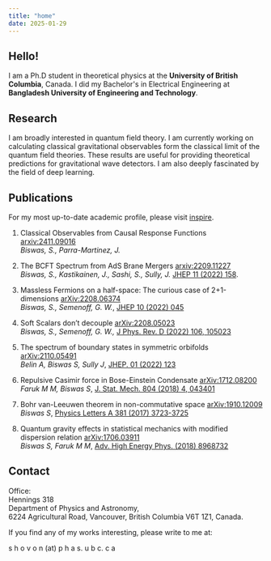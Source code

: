 ```yaml
---
title: "home"
date: 2025-01-29
---
```


## Hello!

I am a Ph.D student in theoretical physics at the **University of British Columbia**, Canada. I did my Bachelor's in Electrical Engineering at **Bangladesh University of Engineering and Technology**.

## Research

I am broadly interested in quantum field theory. I am currently working on calculating classical gravitational observables form the classical limit of the quantum field theories. These results are useful for providing theoretical predictions for gravitational wave detectors. I am also deeply fascinated by the field of deep learning.

## Publications
For my most up-to-date academic profile, please visit [inspire](https://inspirehep.net/authors/1674623?ui-citation-summary=true).

1. Classical Observables from Causal Response Functions [arxiv:2411.09016](https://arxiv.org/abs/2411.09016)\
 *Biswas, S., Parra-Martinez, J.*

2. The BCFT Spectrum from AdS Brane Mergers [arxiv:2209.11227](https://arxiv.org/abs/2209.11227)\
 *Biswas, S., Kastikainen, J., Sashi, S., Sully, J.* [JHEP 11 (2022) 158](https://doi.org/10.1007/JHEP11(2022)158).

3. Massless Fermions on a half-space: The curious case of 2+1-dimensions [arXiv:2208.06374](https://arxiv.org/abs/2208.06374) <br>
 *Biswas, S., Semenoff, G. W.*, [JHEP 10 (2022) 045](https://doi.org/10.1007/JHEP10(2022)045)

4. Soft Scalars don’t decouple [arXiv:2208.05023](https://arxiv.org/abs/2208.05023)\
 *Biswas, S., Semenoff, G. W.,* [J Phys. Rev. D (2022) 106, 105023](https://doi.org/10.1103/PhysRevD.106.105023)

5. The spectrum of boundary states in symmetric orbifolds [arXiv:2110.05491
](https://arxiv.org/abs/2110.05491)\
 *Belin A, Biswas S, Sully J*, [JHEP. 01 (2022) 123](https://link.springer.com/article/10.1007/JHEP01(2022)123)

6. Repulsive Casimir force in Bose-Einstein Condensate [arXiv:1712.08200
](https://arxiv.org/abs/1712.08200)\
 *Faruk M M, Biswas S*, [J. Stat. Mech. 804 (2018) 4, 043401](https://doi.org/10.1088/1742-5468/aab01b)

7. Bohr van-Leeuwen theorem in non-commutative space [arXiv:1910.12009](https://arxiv.org/abs/1910.12009)\
 *Biswas S*, [Physics Letters A 381 (2017) 3723-3725](https://www.sciencedirect.com/science/article/pii/S0375960117309489)

8. Quantum gravity effects in statistical mechanics with modified dispersion relation [arXiv:1706.03911](https://arxiv.org/abs/1706.03911)\
 *Biswas S, Faruk M M*, [Adv. High Energy Phys. (2018) 8968732](https://doi.org/10.1155/2018/8968732)




## Contact

Office:\
Hennings 318\
Department of Physics and Astronomy,\
6224 Agricultural Road, Vancouver, British Columbia V6T 1Z1, Canada.

If you find any of my works interesting, please write to me at:

s h o v o n (at) p h a s. u b c. c a

